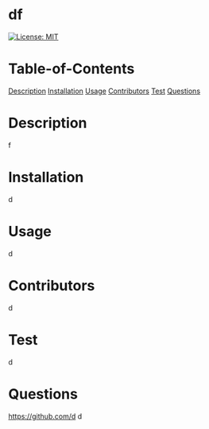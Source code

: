 
# df
[![License: MIT](https://img.shields.io/badge/License-MIT-yellow.svg)](https://opensource.org/licenses/MIT)
# Table-of-Contents
[Description](#Description)
[Installation](#Installation)
[Usage](#Usage)
[Contributors](#Contributors)
[Test](#Test)
[Questions](#Questions)
# Description
f
# Installation 
d
# Usage
d
# Contributors
d
# Test
d
# Questions
https://github.com/d
d
